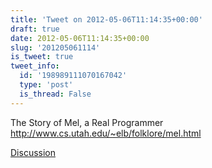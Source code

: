 ```yaml
---
title: 'Tweet on 2012-05-06T11:14:35+00:00'
draft: true
date: 2012-05-06T11:14:35+00:00
slug: '201205061114'
is_tweet: true
tweet_info:
  id: '198989111070167042'
  type: 'post'
  is_thread: False
---
```




The Story of Mel, a Real Programmer <http://www.cs.utah.edu/~elb/folklore/mel.html>

[Discussion](https://x.com/sytelus/status/198989111070167042)
